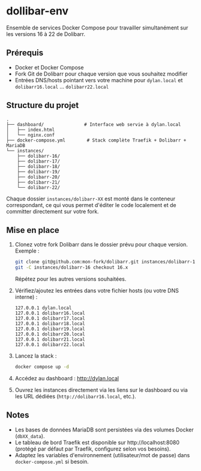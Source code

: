 # dollibar-env

Ensemble de services Docker Compose pour travailler simultanément sur les versions 16 à 22 de Dolibarr.

## Prérequis

- Docker et Docker Compose
- Fork Git de Dolibarr pour chaque version que vous souhaitez modifier
- Entrées DNS/hosts pointant vers votre machine pour `dylan.local` et `dolibarr16.local` … `dolibarr22.local`

## Structure du projet

```
.
├── dashboard/               # Interface web servie à dylan.local
│   ├── index.html
│   └── nginx.conf
├── docker-compose.yml        # Stack complète Traefik + Dolibarr + MariaDB
└── instances/
    ├── dolibarr-16/
    ├── dolibarr-17/
    ├── dolibarr-18/
    ├── dolibarr-19/
    ├── dolibarr-20/
    ├── dolibarr-21/
    └── dolibarr-22/
```

Chaque dossier `instances/dolibarr-XX` est monté dans le conteneur correspondant, ce qui vous permet d'éditer le code localement et de committer directement sur votre fork.

## Mise en place

1. Clonez votre fork Dolibarr dans le dossier prévu pour chaque version. Exemple :
   ```bash
   git clone git@github.com:mon-fork/dolibarr.git instances/dolibarr-16
   git -C instances/dolibarr-16 checkout 16.x
   ```
   Répétez pour les autres versions souhaitées.

2. Vérifiez/ajoutez les entrées dans votre fichier hosts (ou votre DNS interne) :
   ```
   127.0.0.1 dylan.local
   127.0.0.1 dolibarr16.local
   127.0.0.1 dolibarr17.local
   127.0.0.1 dolibarr18.local
   127.0.0.1 dolibarr19.local
   127.0.0.1 dolibarr20.local
   127.0.0.1 dolibarr21.local
   127.0.0.1 dolibarr22.local
   ```

3. Lancez la stack :
   ```bash
   docker compose up -d
   ```

4. Accédez au dashboard : http://dylan.local

5. Ouvrez les instances directement via les liens sur le dashboard ou via les URL dédiées (`http://dolibarr16.local`, etc.).

## Notes

- Les bases de données MariaDB sont persistées via des volumes Docker (`dbXX_data`).
- Le tableau de bord Traefik est disponible sur http://localhost:8080 (protégé par défaut par Traefik, configurez selon vos besoins).
- Adaptez les variables d'environnement (utilisateur/mot de passe) dans `docker-compose.yml` si besoin.
